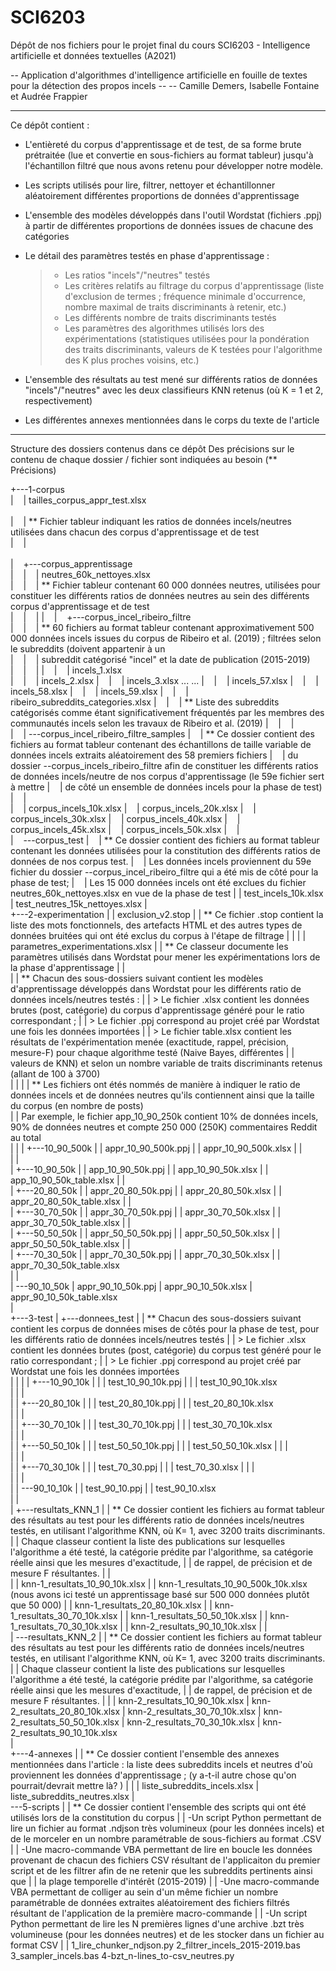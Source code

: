 # SCI6203
Dépôt de nos fichiers pour le projet final du cours SCI6203 - Intelligence artificielle et données textuelles (A2021)

-- Application d'algorithmes d'intelligence artificielle en fouille de textes pour la détection des propos incels --
-- Camille Demers, Isabelle Fontaine et Audrée Frappier

---------------------------------------------------------------------------------------------------------------------------------------------------------------------------------

Ce dépôt contient : 
- L'entièreté du corpus d'apprentissage et de test, de sa forme brute prétraitée (lue et convertie en sous-fichiers au format tableur) jusqu'à l'échantillon filtré que nous avons retenu pour développer notre modèle. 
- Les scripts utilisés pour lire, filtrer, nettoyer et échantillonner aléatoirement différentes proportions de données d'apprentissage
- L'ensemble des modèles développés dans l'outil Wordstat (fichiers .ppj) à partir de différentes proportions de données issues de chacune des catégories
- Le détail des paramètres testés en phase d'apprentissage : 
  > - Les ratios "incels"/"neutres" testés
  > - Les critères relatifs au filtrage  du corpus d'apprentissage (liste d'exclusion de termes ; fréquence minimale d'occurrence, nombre maximal de traits discriminants à retenir, etc.)
  > - Les différents nombre de traits discriminants testés 
  > - Les paramètres des algorithmes utilisés lors des expérimentations (statistiques utilisées pour la pondération des traits discriminants, valeurs de K testées pour l'algorithme des K plus proches voisins, etc.)

- L'ensemble des résultats au test mené sur différents ratios de données "incels"/"neutres" avec les deux classifieurs KNN retenus (où K = 1 et 2, respectivement)
- Les différentes annexes mentionnées dans le corps du texte de l'article

---------------------------------------------------------------------------------------------------------------------------------------------------------------------------------

Structure des dossiers contenus dans ce dépôt
Des précisions sur le contenu de chaque dossier / fichier sont indiquées au besoin (** Précisions)

+---1-corpus<br/>
|&nbsp;&nbsp;&nbsp;&nbsp;|   tailles_corpus_appr_test.xlsx<br/>  
|&nbsp;&nbsp;&nbsp;&nbsp;|   ** Fichier tableur indiquant les ratios de données incels/neutres utilisées dans chacun des corpus d'apprentissage et de test<br/>
|&nbsp;&nbsp;&nbsp;&nbsp;|<br/>   
|&nbsp;&nbsp;&nbsp;&nbsp;+---corpus_apprentissage<br/>
|&nbsp;&nbsp;&nbsp;&nbsp;|&nbsp;&nbsp;&nbsp;&nbsp;|   neutres_60k_nettoyes.xlsx<br/>
|&nbsp;&nbsp;&nbsp;&nbsp;|&nbsp;&nbsp;&nbsp;&nbsp;|   ** Fichier tableur contenant 60 000 données neutres, utilisées pour constituer les différents ratios de données neutres au sein des différents corpus d'apprentissage et de test<br/> 
|&nbsp;&nbsp;&nbsp;&nbsp;|&nbsp;&nbsp;&nbsp;&nbsp;|
|&nbsp;&nbsp;&nbsp;&nbsp;|&nbsp;&nbsp;&nbsp;&nbsp;+---corpus_incel_ribeiro_filtre<br/>
|&nbsp;&nbsp;&nbsp;&nbsp;|&nbsp;&nbsp;&nbsp;&nbsp;|   ** 60 fichiers au format tableur contenant approximativement 500 000 données incels issues du corpus de Ribeiro et al. (2019) ; filtrées selon le subreddits (doivent appartenir à un<br/>
|&nbsp;&nbsp;&nbsp;&nbsp;|&nbsp;&nbsp;&nbsp;&nbsp;|      subreddit catégorisé "incel" et la date de publication (2015-2019)<br/>
|&nbsp;&nbsp;&nbsp;&nbsp;|&nbsp;&nbsp;&nbsp;&nbsp;|
|&nbsp;&nbsp;&nbsp;&nbsp;|&nbsp;&nbsp;&nbsp;&nbsp;|       incels_1.xlsx<br/>
|&nbsp;&nbsp;&nbsp;&nbsp;|&nbsp;&nbsp;&nbsp;&nbsp;|       incels_2.xlsx
|&nbsp;&nbsp;&nbsp;&nbsp;|&nbsp;&nbsp;&nbsp;&nbsp;|       incels_3.xlsx
   ...               ...
|&nbsp;&nbsp;&nbsp;&nbsp;|&nbsp;&nbsp;&nbsp;&nbsp;|       incels_57.xlsx
|&nbsp;&nbsp;&nbsp;&nbsp;|&nbsp;&nbsp;&nbsp;&nbsp;|       incels_58.xlsx
|&nbsp;&nbsp;&nbsp;&nbsp;|&nbsp;&nbsp;&nbsp;&nbsp;|       incels_59.xlsx
|&nbsp;&nbsp;&nbsp;&nbsp;|&nbsp;&nbsp;&nbsp;&nbsp;|       ribeiro_subreddits_categories.xlsx
|&nbsp;&nbsp;&nbsp;&nbsp;|&nbsp;&nbsp;&nbsp;&nbsp;|       ** Liste des subreddits catégorisés comme étant significativement fréquentés par les membres des communautés incels selon les travaux de Ribeiro et al. (2019)
|&nbsp;&nbsp;&nbsp;&nbsp;|&nbsp;&nbsp;&nbsp;&nbsp;|       
|&nbsp;&nbsp;&nbsp;&nbsp;|   \---corpus_incel_ribeiro_filtre_samples
|&nbsp;&nbsp;&nbsp;&nbsp;|       ** Ce dossier contient des fichiers au format tableur contenant des échantillons de taille variable de données incels extraits aléatoirement des 58 premiers fichiers 
|&nbsp;&nbsp;&nbsp;&nbsp;|	       du dossier --corpus_incels_ribeiro_filtre afin de constituer les différents ratios de données incels/neutre de nos corpus d'apprentissage (le 59e fichier sert à mettre
|&nbsp;&nbsp;&nbsp;&nbsp;| 	       de côté un ensemble de données incels pour la phase de test)
|&nbsp;&nbsp;&nbsp;&nbsp;|   
|&nbsp;&nbsp;&nbsp;&nbsp;|           corpus_incels_10k.xlsx
|&nbsp;&nbsp;&nbsp;&nbsp;|           corpus_incels_20k.xlsx
|&nbsp;&nbsp;&nbsp;&nbsp;|           corpus_incels_30k.xlsx
|&nbsp;&nbsp;&nbsp;&nbsp;|           corpus_incels_40k.xlsx
|&nbsp;&nbsp;&nbsp;&nbsp;|           corpus_incels_45k.xlsx
|&nbsp;&nbsp;&nbsp;&nbsp;|           corpus_incels_50k.xlsx
|&nbsp;&nbsp;&nbsp;&nbsp;|           
|&nbsp;&nbsp;&nbsp;&nbsp;\---corpus_test
|&nbsp;&nbsp;&nbsp;&nbsp;|   ** Ce dossier contient des fichiers au format tableur contenant les données utilisées pour la constitution des différents ratios de données de nos corpus test. 
|&nbsp;&nbsp;&nbsp;&nbsp;|      Les données incels proviennent du 59e fichier du dossier --corpus_incel_ribeiro_filtre qui a été mis de côté pour la phase de test;
|&nbsp;&nbsp;&nbsp;&nbsp;|      Les 15 000 données incels ont été exclues du fichier neutres_60k_nettoyes.xlsx en vue de la phase de test
|
|           test_incels_10k.xlsx
|           test_neutres_15k_nettoyes.xlsx
|           
+---2-experimentation
|   |   exclusion_v2.stop
|   |   ** Ce fichier .stop contient la liste des mots fonctionnels, des artefacts HTML et des autres types de données bruitées qui ont été exclus du corpus à l'étape de filtrage
|   | 
|   |   parametres_experimentations.xlsx
|   |   ** Ce classeur documente les paramètres utilisés dans Wordstat pour mener les expérimentations lors de la phase d'apprentissage
|   |   
|   |   ** Chacun des sous-dossiers suivant contient les modèles d'apprentissage développés dans Wordstat pour les différents ratio de données incels/neutres testés : 
|   |      > Le fichier .xlsx contient les données brutes (post, catégorie) du corpus d'apprentissage généré pour le ratio correspondant ; 
|   |      > Le fichier .ppj correspond au projet créé par Wordstat une fois les données importées
|   |      > Le fichier table.xlsx contient les résultats de l'expérimentation menée (exactitude, rappel, précision, mesure-F) pour chaque algorithme testé (Naive Bayes, différentes
|   |        valeurs de KNN) et selon un nombre variable de traits discriminants retenus (allant de 100 à 3700)        
|   | 
|   |   ** Les fichiers ont étés nommés de manière à indiquer le ratio de données incels et de données neutres qu'ils contiennent ainsi que la taille du corpus (en nombre de posts)      
|   |   Par exemple, le fichier app_10_90_250k contient 10% de données incels, 90% de données neutres et compte 250 000 (250K) commentaires Reddit au total    
|   | 
|   +---10_90_500k
|   |       appr_10_90_500k.ppj
|   |       appr_10_90_500k.xlsx
|   |       
|   |       
|   +---10_90_50k
|   |       app_10_90_50k.ppj
|   |       app_10_90_50k.xlsx
|   |       app_10_90_50k_table.xlsx
|   |       
|   +---20_80_50k
|   |       appr_20_80_50k.ppj
|   |       appr_20_80_50k.xlsx
|   |       appr_20_80_50k_table.xlsx
|   |       
|   +---30_70_50k
|   |       appr_30_70_50k.ppj
|   |       appr_30_70_50k.xlsx
|   |       appr_30_70_50k_table.xlsx
|   |       
|   +---50_50_50k
|   |       appr_50_50_50k.ppj
|   |       appr_50_50_50k.xlsx
|   |       appr_50_50_50k_table.xlsx
|   |       
|   +---70_30_50k
|   |       appr_70_30_50k.ppj
|   |       appr_70_30_50k.xlsx
|   |       appr_70_30_50k_table.xlsx  
|   |       
|   \---90_10_50k
|           appr_90_10_50k.ppj
|           appr_90_10_50k.xlsx
|           appr_90_10_50k_table.xlsx         
|           
+---3-test
|   +---donnees_test
|   |   ** Chacun des sous-dossiers suivant contient les corpus de données mises de côtés pour la phase de test, pour les différents ratio de données incels/neutres testés 
|   |      > Le fichier .xlsx contient les données brutes (post, catégorie) du corpus test généré pour le ratio correspondant ; 
|   |      > Le fichier .ppj correspond au projet créé par Wordstat une fois les données importées  
|   |
|   |   +---10_90_10k
|   |   |       test_10_90_10k.ppj
|   |   |       test_10_90_10k.xlsx      
|   |   |       
|   |   +---20_80_10k
|   |   |       test_20_80_10k.ppj
|   |   |       test_20_80_10k.xlsx     
|   |   |       
|   |   +---30_70_10k
|   |   |       test_30_70_10k.ppj
|   |   |       test_30_70_10k.xlsx      
|   |   |       
|   |   +---50_50_10k
|   |   |       test_50_50_10k.ppj
|   |   |       test_50_50_10k.xlsx
|   |   |       
|   |   |       
|   |   +---70_30_10k
|   |   |       test_70_30.ppj
|   |   |       test_70_30.xlsx
|   |   |       
|   |   |       
|   |   \---90_10_10k
|   |           test_90_10.ppj
|   |           test_90_10.xlsx          
|   |           
|   +---resultats_KNN_1
|   |   ** Ce dossier contient les fichiers au format tableur des résultats au test pour les différents ratio de données incels/neutres testés, en utilisant l'algorithme KNN, où K= 1, avec 3200 traits discriminants.
|   |      Chaque classeur contient la liste des publications sur lesquelles l'algorithme a été testé, la catégorie prédite par l'algorithme, sa catégorie réelle ainsi que les mesures d'exactitude, 
|   | 	   de rappel, de précision et de mesure F résultantes.
|   |      
|   |       knn-1_resultats_10_90_10k.xlsx
|   |       knn-1_resultats_10_90_500k_10k.xlsx (nous avons ici testé un apprentissage basé sur 500 000 données plutôt que 50 000)
|   |       knn-1_resultats_20_80_10k.xlsx
|   |       knn-1_resultats_30_70_10k.xlsx
|   |       knn-1_resultats_50_50_10k.xlsx
|   |       knn-1_resultats_70_30_10k.xlsx
|   |       knn-2_resultats_90_10_10k.xlsx
|   |       
|   \---resultats_KNN_2
|   |   ** Ce dossier contient les fichiers au format tableur des résultats au test pour les différents ratio de données incels/neutres testés, en utilisant l'algorithme KNN, où K= 1, avec 3200 traits discriminants.
|   |      Chaque classeur contient la liste des publications sur lesquelles l'algorithme a été testé, la catégorie prédite par l'algorithme, sa catégorie réelle ainsi que les mesures d'exactitude, 
|   | 	   de rappel, de précision et de mesure F résultantes.
|   | 
|           knn-2_resultats_10_90_10k.xlsx
|           knn-2_resultats_20_80_10k.xlsx
|           knn-2_resultats_30_70_10k.xlsx
|           knn-2_resultats_50_50_10k.xlsx
|           knn-2_resultats_70_30_10k.xlsx
|           knn-2_resultats_90_10_10k.xlsx  
|         
+---4-annexes
|   |   ** Ce dossier contient l'ensemble des annexes mentionnées dans l'article : la liste dees subreddits incels et neutres d'où proviennent les données d'apprentissage ; (y a-t-il autre chose qu'on pourrait/devrait mettre là? )
|   | 
|       liste_subreddits_incels.xlsx
|       liste_subreddits_neutres.xlsx
|       
\---5-scripts
|   |  ** Ce dossier contient l'ensemble des scripts qui ont été utilisés lors de la constitution du corpus 
|   |  -Un script Python permettant de lire un fichier au format .ndjson très volumineux (pour les données incels) et de le morceler en un nombre paramétrable de sous-fichiers au format .CSV 
|   |  -Une macro-commande VBA permettant de lire en boucle les données provenant de chacun des fichiers CSV résultant de l'applicaiton du premier script et de les filtrer afin de ne retenir que les subreddits pertinents ainsi que
|   |   la plage temporelle d'intérêt (2015-2019)
|   |  -Une macro-commande VBA permettant de colliger au sein d'un même fichier un nombre paramétrable de données extraites aléatoirement des fichiers filtrés résultant de l'application de la première macro-commande
|   |  -Un script Python permettant de lire les N premières lignes d'une archive .bzt très volumineuse (pour les données neutres) et de les stocker dans un fichier au format CSV 
|   |
        1_lire_chunker_ndjson.py
        2_filtrer_incels_2015-2019.bas
        3_sampler_incels.bas
        4-bzt_n-lines_to-csv_neutres.py

